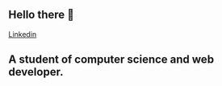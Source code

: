 ## Hello there 👊
[Linkedin]([https://www.openai.com/](https://www.linkedin.com/in/pedro-mesquita-maia-5381a320a/)https://www.linkedin.com/in/pedro-mesquita-maia-5381a320a/)
## A student of computer science and web developer.

